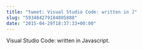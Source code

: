 ```yaml
---
title: "tweet: Visual Studio Code: written in J"
slug: "593484279184805888"
date: "2015-04-29T18:37:33+00:00"
---
```

Visual Studio Code: written in Javascript.